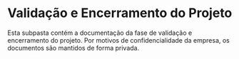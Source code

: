 # Validação e Encerramento do Projeto

Esta subpasta contém a documentação da fase de validação e encerramento do projeto. Por motivos de confidencialidade da empresa, os documentos são mantidos de forma privada.

